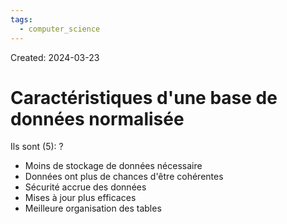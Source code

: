 ```yaml
---
tags:
  - computer_science
---
```

Created: 2024-03-23

# Caractéristiques d'une base de données normalisée

Ils sont (5):
?
- Moins de stockage de données nécessaire
- Données ont plus de chances d'être cohérentes
- Sécurité accrue des données
- Mises à jour plus efficaces
- Meilleure organisation des tables
<!--SR:!2024-04-05,2,210-->
